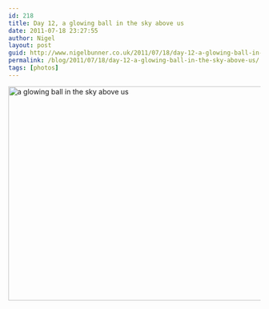 ```yaml
---
id: 218
title: Day 12, a glowing ball in the sky above us
date: 2011-07-18 23:27:55
author: Nigel
layout: post
guid: http://www.nigelbunner.co.uk/2011/07/18/day-12-a-glowing-ball-in-the-sky-above-us/
permalink: /blog/2011/07/18/day-12-a-glowing-ball-in-the-sky-above-us/
tags: [photos]
---
```

[<img src="http://farm7.static.flickr.com/6139/5951847533_576197f701_z.jpg" width="640" height="428" alt="a glowing ball in the sky above us" />](http://www.flickr.com/photos/icklephotos/5951847533/ "a glowing ball in the sky above us by icle fotos, on Flickr")